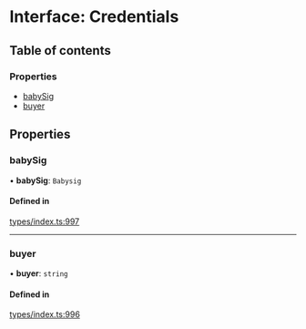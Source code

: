 # Interface: Credentials

## Table of contents

### Properties

- [babySig](Credentials.md#babysig)
- [buyer](Credentials.md#buyer)

## Properties

### babySig

• **babySig**: `Babysig`

#### Defined in

[types/index.ts:997](https://github.com/nevermined-io/react-components/blob/f4befd5/catalog/src/types/index.ts#L997)

___

### buyer

• **buyer**: `string`

#### Defined in

[types/index.ts:996](https://github.com/nevermined-io/react-components/blob/f4befd5/catalog/src/types/index.ts#L996)

